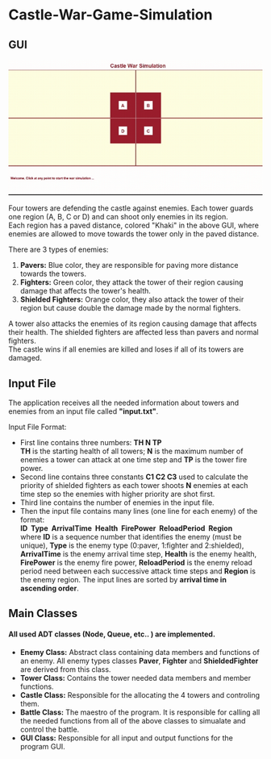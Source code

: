 # Castle-War-Game-Simulation
## GUI
![](https://github.com/AlyNasr/Castle-War-Game-Simulation/blob/main/simulation.gif)  

Four towers are defending the castle against enemies. Each tower guards one region (A, B, C or D) and can shoot only enemies in its region.  
Each region has a paved distance, colored "Khaki" in the above GUI, where enemies are allowed to move towards the tower only in the paved distance.  

There are 3 types of enemies:  
1. **Pavers:** Blue color, they are responsible for paving more distance towards the towers.  
2. **Fighters:** Green color, they attack the tower of their region causing damage that affects the tower's health.  
3. **Shielded Fighters:** Orange color, they also attack the tower of their region but cause double the damage made by the normal fighters. 
 
A tower also attacks the enemies of its region causing damage that affects their health. The shielded fighters are affected less than pavers and normal fighters.  
The castle wins if all enemies are killed and loses if all of its towers are damaged.  

## Input File  
The application receives all the needed information about towers and enemies from an input file called **"input.txt"**.  

Input File Format:  
- First line contains three numbers: **TH N TP**  
**TH** is the starting health of all towers; **N** is the maximum number of enemies a tower can attack at one time step and **TP** is the tower fire power.  
- Second line contains three constants **C1 C2 C3** used to calculate the priority of shielded fighters as each tower shoots **N** enemies at each time step so the enemies with higher priority are shot first.  
- Third line contains the number of enemies in the input file.  
- Then the input file contains many lines (one line for each enemy) of the format:  
**ID ‏‏‎ ‎Type  ‏‏‎ ‎ArrivalTime  ‏‏‎ ‎Health  ‏‏‎ ‎FirePower  ‏‏‎ ‎ReloadPeriod  ‏‏‎ ‎Region**  
where **ID** is a sequence number that identifies the enemy (must be unique), **Type** is the enemy type (0:paver, 1:fighter and 2:shielded), **ArrivalTime** is the enemy arrival time step, **Health** is the enemy health, **FirePower** is the enemy fire power, **ReloadPeriod** is the enemy reload period need between each successive attack time steps and **Region** is the enemy region. The input lines are sorted by **arrival time in ascending order**.  

## Main Classes  
#### All used ADT classes **(Node, Queue, etc.. )** are implemented.   
- **Enemy Class:** Abstract class containing data members and functions of an enemy. All enemy types classes **Paver**, **Fighter** and **ShieldedFighter** are derived from this class.  
- **Tower Class:** Contains the tower needed data members and member functions.  
- **Castle Class:** Responsible for the allocating the 4 towers and controling them.  
- **Battle Class:** The maestro of the program. It is responsible for calling all the needed functions from all of the above classes to simualate and control the battle.  
- **GUI Class:** Responsible for all input and output functions for the program GUI.  

   
  
   

  

